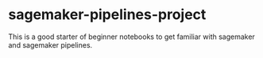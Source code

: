 # sagemaker-pipelines-project

This is a good starter of beginner notebooks to get familiar with sagemaker and sagemaker pipelines.

